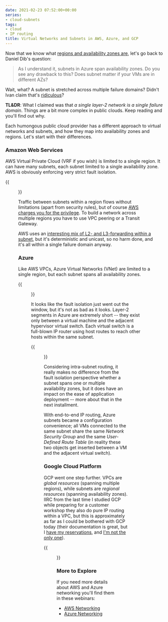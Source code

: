 ```yaml
---
date: 2021-02-23 07:52:00+00:00
series:
- cloud-subnets
tags:
- cloud
- IP routing
title: Virtual Networks and Subnets in AWS, Azure, and GCP
---
```

Now that we know what [regions and availability zones are](/2021/02/public-cloud-regions-availability-zones.html), let's go back to Daniel Dib's question:

> As I understand it, subnets in Azure span availability zones. Do you see any drawback to this? Does subnet matter if your VMs are in different AZs?

Wait, what? A subnet is stretched across multiple failure domains? Didn't Ivan claim that's [ridiculous](https://blog.ipspace.net/2012/05/layer-2-network-is-single-failure.html)?

**TL&DR**: What I claimed was that *a single layer-2 network is a single failure domain*. Things are a bit more complex in public clouds. Keep reading and you'll find out why.
<!--more-->
Each humongous public cloud provider has a different approach to virtual networks and subnets, and how they map into availability zones and regions. Let's start with their differences.

### Amazon Web Services

AWS Virtual Private Cloud (VRF if you wish) is limited to a single region. It can have many subnets, each subnet limited to a single availability zone. AWS is obviously enforcing very strict fault isolation.

{{<figure src="aws-vpc-subnet.png" caption="VPCs and subnets in AWS">}}

Traffic between subnets within a region flows without limitations (apart from security rules), but of course [AWS charges you for the privilege](https://www.lastweekinaws.com/blog/aws-cross-az-data-transfer-costs-more-than-aws-says). To build a network across multiple regions you have to use VPC peering or a Transit Gateway.

AWS uses an [interesting mix of L2- and L3-forwarding within a subnet](https://blog.ipspace.net/2020/05/aws-networking-101.html), but it's deterministic and unicast, so no harm done, and it's all within a single failure domain anyway.

### Azure

Like AWS VPCs, Azure Virtual Networks (VNet) are limited to a single region, but each subnet spans all availability zones. 

{{<figure src="azure-vpc-subnet.png" caption="VPCs and subnets in Azure">}}

It looks like the fault isolation just went out the window, but it's not as bad as it looks. Layer-2 segments in Azure are extremely short -- they exist only between a virtual machine and the adjacent hypervisor virtual switch. Each virtual switch is a full-blown IP router using host routes to reach other hosts within the same subnet.

{{<figure src="azure-packet-forwarding.png" caption="Azure packet forwarding behind the scenes">}}

Considering intra-subnet routing, it really makes no difference from the fault isolation perspective whether a subnet spans one or multiple availability zones, but it does have an impact on the ease of application deployment -- more about that in the next installment. 

With end-to-end IP routing, Azure subnets became a configuration convenience; all VMs connected to the same subnet share the same *Network Security Group* and the same *User-Defined Route Table* (in reality these two objects get inserted between a VM and the adjacent virtual switch).

### Google Cloud Platform

GCP went one step further. VPCs are *global resources* (spanning multiple regions), while subnets are *regional resources* (spanning availability zones). IIRC from the last time I studied GCP while preparing for a customer workshop they also do pure IP routing within a VPC, but this is approximately as far as I could be bothered with GCP today (their documentation is great, but I [have my reservations](https://blog.ipspace.net/2020/08/selecting-public-cloud.html), and [I'm not the only one](https://medium.com/@steve.yegge/dear-google-cloud-your-deprecation-policy-is-killing-you-ee7525dc05dc)).

{{<figure src="gcp-vpc-subnet.png" caption="GCP VPCs and subnets">}}

### More to Explore

If you need more details about AWS and Azure networking you'll find them in these webinars:

* [AWS Networking](https://www.ipspace.net/Amazon_Web_Services_Networking)
* [Azure Networking](https://www.ipspace.net/Microsoft_Azure_Networking)
